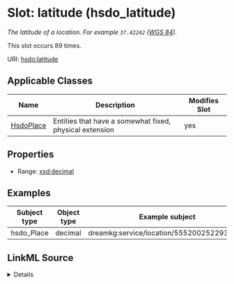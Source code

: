 

# Slot: latitude (hsdo_latitude)


_The latitude of a location. For example ```37.42242``` ([WGS 84](https://en.wikipedia.org/wiki/World_Geodetic_System))._






This slot occurs 89 times.


URI: [hsdo:latitude](http://schema.org/latitude)



<!-- no inheritance hierarchy -->





## Applicable Classes

| Name | Description | Modifies Slot |
| --- | --- | --- |
| [HsdoPlace](../classes/HsdoPlace.md) | Entities that have a somewhat fixed, physical extension |  yes  |







## Properties

* Range: [xsd:decimal](http://www.w3.org/2001/XMLSchema#decimal)






## Examples

| Subject type | Object type | Example subject | Example object | Occurrences |
| --- | --- | --- | --- | --- |
| hsdo_Place | decimal | dreamkg:service/location/5552002522939392 | 40.0079322 | 89 |




## LinkML Source

<details>

```yaml
name: hsdo_latitude
annotations:
  count:
    tag: count
    value: 89
description: The latitude of a location. For example ```37.42242``` ([WGS 84](https://en.wikipedia.org/wiki/World_Geodetic_System)).
title: latitude
examples:
- description: hsdo_Place→decimal
  object:
    example_object: '40.0079322'
    example_object_type: decimal
    example_predicate: hsdo:latitude
    example_subject: dreamkg:service/location/5552002522939392
    example_subject_type: hsdo_Place
from_schema: dream-kg
rank: 1000
slot_uri: hsdo:latitude
alias: hsdo_latitude
domain_of:
- hsdo_Place
range: decimal

```
</details>